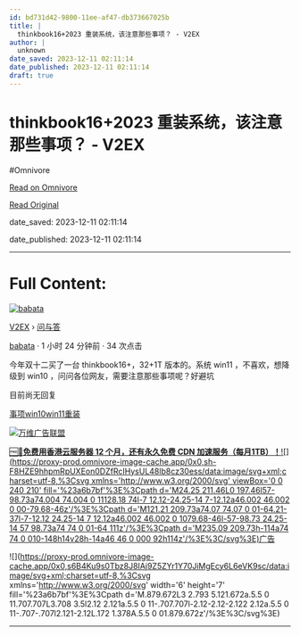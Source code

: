 ```yaml
---
id: bd731d42-9800-11ee-af47-db373667025b
title: |
  thinkbook16+2023 重装系统，该注意那些事项？ - V2EX
author: |
  unknown
date_saved: 2023-12-11 02:11:14
date_published: 2023-12-11 02:11:14
draft: true
---
```


# thinkbook16+2023 重装系统，该注意那些事项？ - V2EX
#Omnivore

[Read on Omnivore](https://omnivore.app/me/thinkbook-16-2023-v-2-ex-18c5807a080)

[Read Original](https://www.v2ex.com/t/999390)

date_saved: 2023-12-11 02:11:14

date_published: 2023-12-11 02:11:14

--- 

# Full Content: 

[![babata](https://proxy-prod.omnivore-image-cache.app/0x0,sixKP59c5O3mYKKu0TJkd0Q-dwGQTEw065C0MuMm0zxA/https://cdn.v2ex.com/gravatar/9854d9d6a63664e7419bebc4e81ad98d?s=73&d=retro)](https://www.v2ex.com/member/babata)

[V2EX](https://www.v2ex.com/)  › [问与答](https://www.v2ex.com/go/qna)

[babata](https://www.v2ex.com/member/babata) · 1 小时 24 分钟前 · 34 次点击 

今年双十二买了一台 thinkbook16+，32+1T 版本的。系统 win11 ，不喜欢，想降级到 win10 ，问问各位网友，需要注意那些事项呢？好避坑

目前尚无回复

[事项](https://www.v2ex.com/tag/%E4%BA%8B%E9%A1%B9)[win10](https://www.v2ex.com/tag/win10)[win11](https://www.v2ex.com/tag/win11)[重装](https://www.v2ex.com/tag/%E9%87%8D%E8%A3%85)

[](https://wwads.cn/click/bait)[![万维广告联盟](https://proxy-prod.omnivore-image-cache.app/130x0,sXMDEc_fieduFEg65bgE5q0M-WnJY7xrrnLgP2J7wejU/https://cdn.wwads.cn/creatives/Yql3AXYBn0GEzlbroN8RsH16W4JLvMibTWD5Leww.png)](https://wwads.cn/click/bundle?code=gc1B7n27UEudOLWxq76fa7Nqy6gzNb)

[🆓🎁**免费用香港云服务器 12 个月，还有永久免费 CDN 加速服务（每月1TB）！**](https://wwads.cn/click/bundle?code=gc1B7n27UEudOLWxq76fa7Nqy6gzNb)[![](https://proxy-prod.omnivore-image-cache.app/0x0,sh-F8HZE9hhpmRpUXEon0DZfRcIHysUL48lb8cz30ess/data:image/svg+xml;charset=utf-8,%3Csvg xmlns='http://www.w3.org/2000/svg' viewBox='0 0 240 210' fill='%23a6b7bf'%3E%3Cpath d='M24.25 211.46L0 197.46l57-98.73a74.004 74.004 0 11128.18 74l-7 12.12-24.25-14 7-12.12a46.002 46.002 0 00-79.68-46z'/%3E%3Cpath d='M121.21 209.73a74.07 74.07 0 01-64.21-37l-7-12.12 24.25-14 7 12.12a46.002 46.002 0 1079.68-46l-57-98.73 24.25-14 57 98.73a74 74 0 01-64 111z'/%3E%3Cpath d='M235.09 209.73h-114a74 74 0 010-148h14v28h-14a46 46 0 000 92h114z'/%3E%3C/svg%3E)广告](https://wwads.cn/?utm%5Fsource=property-124&utm%5Fmedium=footer "点击了解万维广告联盟")

![](https://proxy-prod.omnivore-image-cache.app/0x0,s6B4Ku9s0Tbz8J8IAj9Z5ZYr1Y70JiMgEcy6L6eVK9sc/data:image/svg+xml;charset=utf-8,%3Csvg xmlns='http://www.w3.org/2000/svg' width='6' height='7' fill='%23a6b7bf'%3E%3Cpath d='M.879.672L3 2.793 5.121.672a.5.5 0 11.707.707L3.708 3.5l2.12 2.121a.5.5 0 11-.707.707l-2.12-2.12-2.122 2.12a.5.5 0 11-.707-.707l2.121-2.12L.172 1.378A.5.5 0 01.879.672z'/%3E%3C/svg%3E)

---

